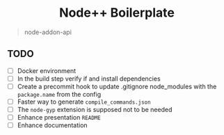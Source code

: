 <h1 align="center"> Node++ Boilerplate </h1>

> node-addon-api 

## TODO

- [ ] Docker environment
- [ ] In the build step verify if and install dependencies
- [ ] Create a precommit hook to update .gitignore node_modules with the `package.name` from the config
- [ ] Faster way to generate `compile_commands.json`
- [ ] The `node-gyp` extension is supposed not to be needed
- [ ] Enhance presentation `README`
- [ ] Enhance documentation
